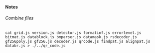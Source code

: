 #### Notes
###### Combine files
`cat grid.js version.js detector.js formatinf.js errorlevel.js bitmat.js datablock.js bmparser.js datamask.js rsdecoder.js gf256poly.js gf256.js decoder.js qrcode.js findpat.js alignpat.js databr.js > ./../qr_code.js`
